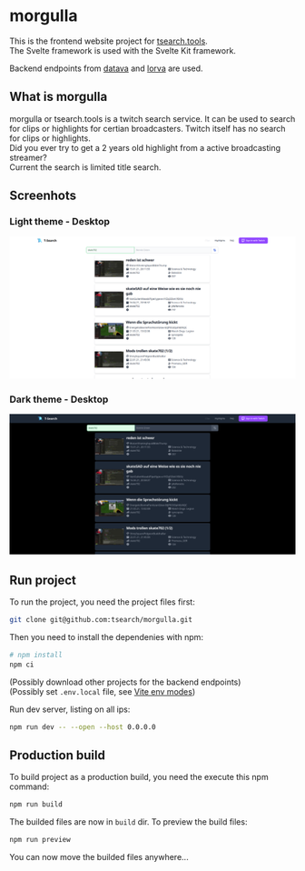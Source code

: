 # morgulla
This is the frontend website project for [tsearch.tools](https://tsearch.tools).  
The Svelte framework is used with the Svelte Kit framework.  

Backend endpoints from [datava](https://github.com/tsearch/datava) and [lorva](https://github.com/tsearch/lorva) are used.

## What is morgulla
morgulla or tsearch.tools is a twitch search service. It can be used to search for clips or highlights for certian broadcasters.
Twitch itself has no search for clips or highlights.  
Did you ever try to get a 2 years old highlight from a active broadcasting streamer?  
Current the search is limited title search.

## Screenhots
### Light theme - Desktop
![Frontpage screenshot light theme](/gh-images/frontpage-desktop-light.png)

### Dark theme - Desktop
![Frontpage screenshot dark theme](/gh-images/frontpage-desktop-dark.png)

## Run project
To run the project, you need the project files first: 
```bash
git clone git@github.com:tsearch/morgulla.git
```
Then you need to install the dependenies with npm:
```bash
# npm install 
npm ci
```

(Possibly download other projects for the backend endpoints)  
(Possibly set ``.env.local`` file, see [Vite env modes](https://vitejs.dev/guide/env-and-mode.html#env-files))  

Run dev server, listing on all ips:
```bash
npm run dev -- --open --host 0.0.0.0
```

## Production build
To build project as a production build, you need the execute this npm command:
```bash
npm run build
```

The builded files are now in ``build`` dir.
To preview the build files:
```bash
npm run preview
```
You can now move the builded files anywhere...